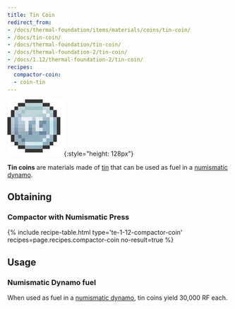 ```yaml
---
title: Tin Coin
redirect_from:
- /docs/thermal-foundation/items/materials/coins/tin-coin/
- /docs/tin-coin/
- /docs/thermal-foundation/tin-coin/
- /docs/thermal-foundation-2/tin-coin/
- /docs/1.12/thermal-foundation-2/tin-coin/
recipes:
  compactor-coin:
  - coin-tin
---
```


![Tin coin](/assets/images/thermal-foundation-2/coin-tin.png){:style="height: 128px"}


**Tin coins** are materials made of [tin](../tin-ingot/) that can be used as
fuel in a [numismatic dynamo](../../thermal-expansion/numismatic-dynamo/).


Obtaining
---------

### Compactor with Numismatic Press
{% include recipe-table.html type='te-1-12-compactor-coin' recipes=page.recipes.compactor-coin no-result=true %}


Usage
-----

### Numismatic Dynamo fuel
When used as fuel in a [numismatic dynamo](../../thermal-expansion/numismatic-dynamo/), tin coins
yield 30,000 RF each.
